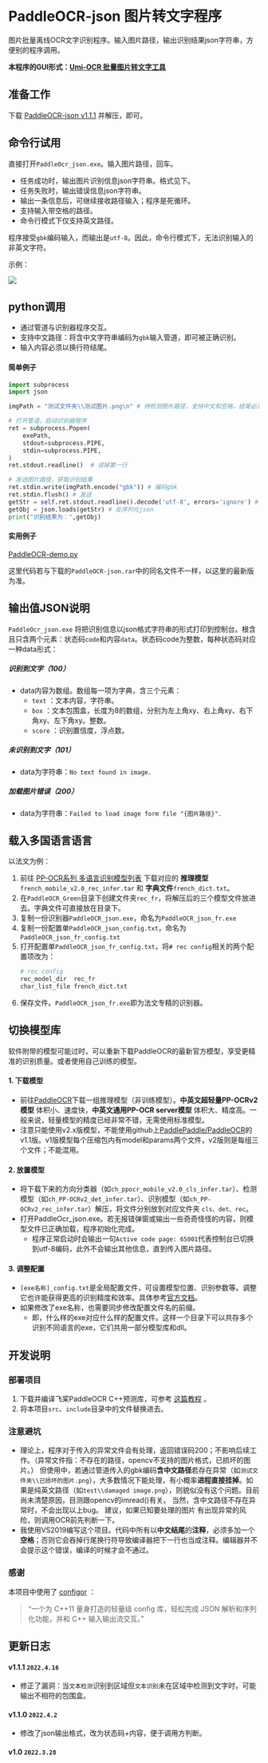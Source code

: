 # PaddleOCR-json 图片转文字程序

图片批量离线OCR文字识别程序。输入图片路径，输出识别结果json字符串，方便别的程序调用。

**本程序的GUI形式：[Umi-OCR 批量图片转文字工具](https://github.com/hiroi-sora/Umi-OCR)**


## 准备工作

下载 [PaddleOCR-json v1.1.1](https://github.com/hiroi-sora/PaddleOCR-json/releases/tag/v1.1.1) 并解压，即可。

## 命令行试用

直接打开`PaddleOcr_json.exe`。输入图片路径，回车。
- 任务成功时，输出图片识别信息json字符串。格式见下。
- 任务失败时，输出错误信息json字符串。
- 输出一条信息后，可继续接收路径输入；程序是死循环。
- 支持输入带空格的路径。
- 命令行模式下仅支持英文路径。

程序接受`gbk`编码输入，而输出是`utf-8`。因此，命令行模式下，无法识别输入的非英文字符。

示例：

![](https://tupian.li/images/2022/04/02/image491a4e9ba75069dc.png)

## python调用

- 通过管道与识别器程序交互。
- 支持中文路径：将含中文字符串编码为`gbk`输入管道，即可被正确识别。
- 输入内容必须以换行符结尾。

#### 简单例子

```python
import subprocess
import json

imgPath = "测试文件夹\\测试图片.png\n" # 待检测图片路径，支持中文和空格，结尾必须有换行符。

# 打开管道，启动识别器程序
ret = subprocess.Popen(  
    exePath,
    stdout=subprocess.PIPE,
    stdin=subprocess.PIPE,
)
ret.stdout.readline()  # 读掉第一行

# 发送图片路径，获取识别结果
ret.stdin.write(imgPath.encode("gbk")) # 编码gbk
ret.stdin.flush() # 发送
getStr = self.ret.stdout.readline().decode('utf-8', errors='ignore') # 获取结果，解码utf-8
getObj = json.loads(getStr) # 反序列化json
print("识别结果为：",getObj)
```

#### 实用例子

[PaddleOCR-demo.py](PaddleOCR-demo.py)

这里代码若与下载的`PaddleOCR-json.rar`中的同名文件不一样，以这里的最新版为准。

## 输出值JSON说明

`PaddleOcr_json.exe` 将把识别信息以json格式字符串的形式打印到控制台。根含且只含两个元素：状态码`code`和内容`data`。状态码code为整数，每种状态码对应一种data形式：

##### 识别到文字（100）

- data内容为数组。数组每一项为字典，含三个元素：
  - `text` ：文本内容，字符串。
  - `box` ：文本包围盒，长度为8的数组，分别为左上角xy、右上角xy、右下角xy、左下角xy。整数。
  - `score` ：识别置信度，浮点数。

##### 未识别到文字（101）

- data为字符串：`No text found in image.`

##### 加载图片错误（200）

- data为字符串：`Failed to load image form file "{图片路径}".`


## 载入多国语言语言

以法文为例：

1. 前往 [PP-OCR系列 多语言识别模型列表](https://gitee.com/paddlepaddle/PaddleOCR/blob/release/2.4/doc/doc_ch/models_list.md#23-%E5%A4%9A%E8%AF%AD%E8%A8%80%E8%AF%86%E5%88%AB%E6%A8%A1%E5%9E%8B%E6%9B%B4%E5%A4%9A%E8%AF%AD%E8%A8%80%E6%8C%81%E7%BB%AD%E6%9B%B4%E6%96%B0%E4%B8%AD) 下载对应的 **推理模型**`french_mobile_v2.0_rec_infer.tar` 和 **字典文件**`french_dict.txt`。
2. 在`PaddleOCR_Green`目录下创建文件夹`rec_fr`，将解压后的三个模型文件放进去。字典文件可直接放在目录下。
3. 复制一份识别器`PaddleOCR_json.exe`，命名为`PaddleOCR_json_fr.exe`
4. 复制一份配置单`PaddleOCR_json_config.txt`，命名为`PaddleOCR_json_fr_config.txt`
5. 打开配置单`PaddleOCR_json_fr_config.txt`，将`# rec config`相关的两个配置项改为：
    ```sh
    # rec config
    rec_model_dir  rec_fr
    char_list_file french_dict.txt
    ```
6. 保存文件。`PaddleOCR_json_fr.exe`即为法文专精的识别器。

## 切换模型库

软件附带的模型可能过时，可以重新下载PaddleOCR的最新官方模型，享受更精准的识别质量。或者使用自己训练的模型。

#### 1. 下载模型
 - 前往[PaddleOCR](https://gitee.com/paddlepaddle/PaddleOCR#pp-ocr%E7%B3%BB%E5%88%97%E6%A8%A1%E5%9E%8B%E5%88%97%E8%A1%A8%E6%9B%B4%E6%96%B0%E4%B8%AD)下载一组推理模型（非训练模型）。**中英文超轻量PP-OCRv2模型** 体积小、速度快，**中英文通用PP-OCR server模型** 体积大、精度高。一般来说，轻量模型的精度已经非常不错，无需使用标准模型。
 - 注意只能使用v2.x版模型，不能使用github上[PaddlePaddle/PaddleOCR](https://github.com/PaddlePaddle/PaddleOCR)的v1.1版。v1版模型每个压缩包内有model和params两个文件，v2版则是每组三个文件；不能混用。

#### 2. 放置模型
- 将下载下来的方向分类器（如`ch_ppocr_mobile_v2.0_cls_infer.tar`）、检测模型（如`ch_PP-OCRv2_det_infer.tar`）、识别模型（如`ch_PP-OCRv2_rec_infer.tar`）解压，将文件分别放到对应文件夹 `cls、det、rec`。
- 打开PaddleOcr_json.exe。若无报错弹窗或输出一些奇奇怪怪的内容，则模型文件已正确加载，程序初始化完成。
  - 程序正常启动时会输出一句`Active code page: 65001`代表控制台已切换到utf-8编码，此外不会输出其他信息，直到传入图片路径。

#### 3. 调整配置
- `[exe名称]_config.txt`是全局配置文件，可设置模型位置、识别参数等。调整它也许能获得更高的识别精度和效率。具体参考[官方文档](https://gitee.com/paddlepaddle/PaddleOCR/blob/release/2.4/doc/doc_ch/config.md)。
- 如果修改了exe名称，也需要同步修改配置文件名的前缀。
  - 即，什么样的exe对应什么样的配置文件。这样一个目录下可以共存多个识别不同语言的exe，它们共用一部分模型库和dll。

## 开发说明

### 部署项目

1. 下载并编译飞桨PaddleOCR C++预测库，可参考 [这篇教程](https://cloud.tencent.com/developer/article/1843504) 。
2. 将本项目`src`、`include`目录中的文件替换进去。

### 注意避坑

- 理论上，程序对于传入的异常文件会有处理，返回错误码200；不影响后续工作。（异常文件指：不存在的路径，opencv不支持的图片格式，已损坏的图片。）
    但使用中，若通过管道传入的gbk编码**含中文路径**若存在异常（如`测试文件夹\\已损坏的图片.png`），大多数情况下能处理，有小概率**进程直接挂掉**。如果是纯英文路径（如`test\\damaged image.png`），则貌似没有这个问题。目前尚未清楚原因，目测跟opencv的imread()有关。
    当然，含中文路径不存在异常时，不会出现以上bug。
    建议，如果已知要处理的图片 有出现异常的风险，则调用OCR前先判断一下。
- 我使用VS2019编写这个项目。代码中所有以**中文结尾**的**注释**，必须多加一个**空格**；否则它会吞掉行尾换行符导致编译器把下一行也当成注释。编辑器并不会提示这个错误，编译的时候才会不通过。

### 感谢

本项目中使用了 [configor](https://github.com/Nomango/configor) ：
> “一个为 C++11 量身打造的轻量级 config 库，轻松完成 JSON 解析和序列化功能，并和 C++ 输入输出流交互。”


## 更新日志

#### v1.1.1 `2022.4.16` 
- 修正了漏洞：当`文本检测`识别到区域但`文本识别`未在区域中检测到文字时，可能输出不相符的包围盒。

#### v1.1.0 `2022.4.2` 
- 修改了json输出格式，改为状态码+内容，便于调用方判断。

#### v1.0 `2022.3.28`

